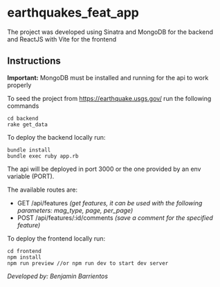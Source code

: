 # earthquakes_feat_app
The project was developed using Sinatra and MongoDB for the backend and ReactJS with Vite for the frontend

## Instructions
**Important:** MongoDB must be installed and running for the api to work properly

To seed the project from https://earthquake.usgs.gov/ run the following commands

```
cd backend
rake get_data
```

To deploy the backend locally run:

```
bundle install
bundle exec ruby app.rb 
```

The api will be deployed in port 3000 or the one provided by an env variable (PORT).


The available routes are:
- GET /api/features _(get features, it can be used with the following parameters: mag_type, page, per_page)_
- POST /api/features/:id/comments _(save a comment for the specified feature)_

To deploy the frontend locally run: 
```
cd frontend
npm install
npm run preview //or npm run dev to start dev server
```

_Developed by: Benjamin Barrientos_
 
